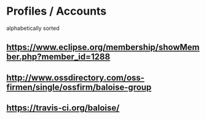 # Profiles / Accounts

alphabetically sorted

## https://www.eclipse.org/membership/showMember.php?member_id=1288
## http://www.ossdirectory.com/oss-firmen/single/ossfirm/baloise-group
## https://travis-ci.org/baloise/
